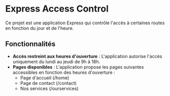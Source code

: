 # Express Access Control

Ce projet est une application Express qui contrôle l'accès à certaines routes en fonction du jour et de l'heure.

## Fonctionnalités

- **Accès restreint aux heures d'ouverture** : L'application autorise l'accès uniquement du lundi au jeudi de 9h à 18h.
- **Pages disponibles** : L'application propose les pages suivantes accessibles en fonction des heures d'ouverture :
  - Page d'accueil (/home)
  - Page de contact (/contact)
  - Nos services (/ourservices)

